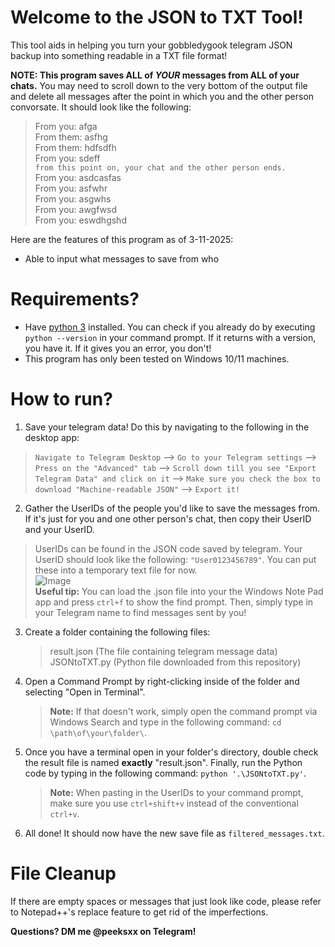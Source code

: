 
# Welcome to the JSON to TXT Tool!

This tool aids in helping you turn your gobbledygook telegram JSON backup into something readable in a TXT file format!

**NOTE: This program saves ALL of *YOUR* messages from ALL of your chats.** You may need to scroll down to the very bottom of the output file and delete all messages after the point in which you and the other person convorsate. It should look like the following: <br />
> From you: afga <br />
> From them: asfhg <br />
> From them: hdfsdfh <br />
> From you: sdeff <br />
> `from this point on, your chat and the other person ends.` <br />
> From you: asdcasfas <br />
> From you: asfwhr <br />
> From you: asgwhs <br />
> From you: awgfwsd <br />
> From you: eswdhgshd <br />

Here are the features of this program as of 3-11-2025:

- Able to input what messages to save from who

# Requirements?

- Have [python 3](https://www.python.org/downloads/) installed. You can check if you already do by executing `python --version` in your command prompt. If it returns with a version, you have it. If it gives you an error, you don't!
- This program has only been tested on Windows 10/11 machines.

# How to run?

1. Save your telegram data! Do this by navigating to the following in the desktop app:
> `Navigate to Telegram Desktop` --> `Go to your Telegram settings` --> `Press on the "Advanced" tab` --> `Scroll down till you see "Export Telegram Data" and click on it` --> `Make sure you check the box to download "Machine-readable JSON"` --> `Export it!`
2. Gather the UserIDs of the people you'd like to save the messages from. If it's just for you and one other person's chat, then copy their UserID and your UserID. 
> UserIDs can be found in the JSON code saved by telegram.  Your UserID should look like the following: `"User0123456789"`. You can put these into a temporary text file for now. <br />
>  ![Image](https://github.com/user-attachments/assets/ae24b9ee-4b32-47f4-8edb-a2acfa6b1823) <br />
>  **Useful tip:** You can load the .json file into your the Windows Note Pad app and press `ctrl+f` to show the find prompt. Then, simply type in your Telegram name to find messages sent by you!
3. Create a folder containing the following files:
	> result.json (The file containing telegram message data)
	> JSONtoTXT.py (Python file downloaded from this repository)
4. Open a Command Prompt by right-clicking inside of the folder and selecting "Open in Terminal".
	> **Note:** If that doesn't work, simply open the command prompt via Windows Search and type in the following command: `cd \path\of\your\folder\`.
5. Once you have a terminal open in your folder's directory, double check the result file is named **exactly** "result.json". Finally, run the Python code by typing in the following command: `python '.\JSONtoTXT.py'`.
	> **Note:** When pasting in the UserIDs to your command prompt, make sure you use `ctrl+shift+v` instead of the conventional `ctrl+v`.
6. All done! It should now have the new save file as `filtered_messages.txt`.

# File Cleanup
If there are empty spaces or messages that just look like code, please refer to Notepad++'s replace feature to get rid of the imperfections.

**Questions? DM me @peeksxx on Telegram!**
